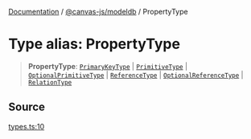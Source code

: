 [Documentation](../../../index.md) / [@canvas-js/modeldb](../index.md) / PropertyType

# Type alias: PropertyType

> **PropertyType**: [`PrimaryKeyType`](PrimaryKeyType.md) \| [`PrimitiveType`](PrimitiveType.md) \| [`OptionalPrimitiveType`](OptionalPrimitiveType.md) \| [`ReferenceType`](ReferenceType.md) \| [`OptionalReferenceType`](OptionalReferenceType.md) \| [`RelationType`](RelationType.md)

## Source

[types.ts:10](https://github.com/canvasxyz/canvas/blob/4c6b729f/packages/modeldb/src/types.ts#L10)
